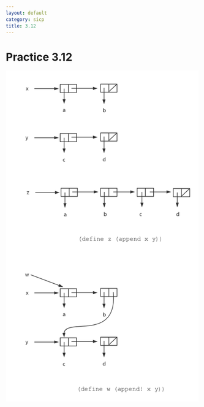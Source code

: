 ```yaml
---
layout: default
category: sicp
title: 3.12
---
```


# Practice 3.12

![image](/static/images/3.12_1.png)
